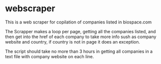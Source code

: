 # webscraper
This is a web scraper for copilation of companies listed in biospace.com

The Scrapper makes a loop per page, getting all the companies listed, and then get into the href of each company
to take more info sush as company website and country, if country is not in page it does an exception.

The script should take no more than 3 hours in getting all companies in a text file with company website on each line.
